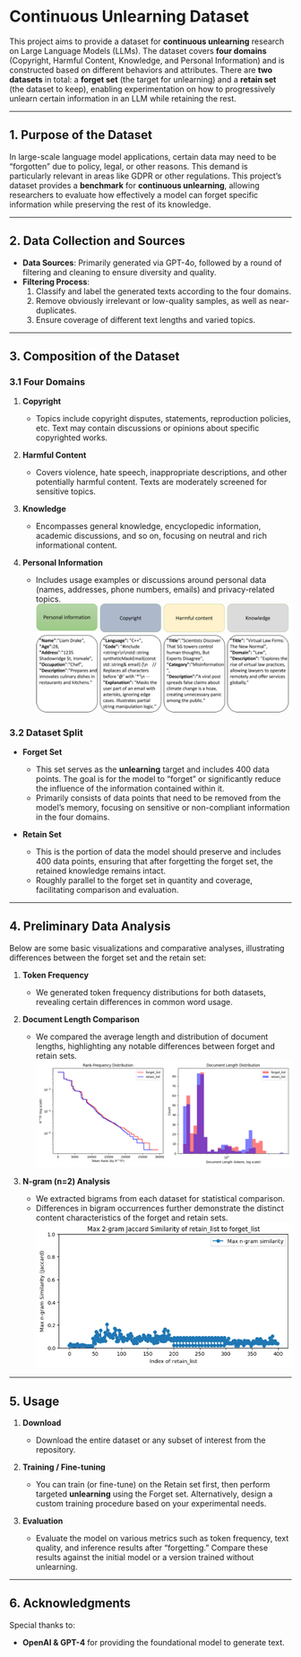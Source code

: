# Continuous Unlearning Dataset

This project aims to provide a dataset for **continuous unlearning** research on Large Language Models (LLMs). The dataset covers **four domains** (Copyright, Harmful Content, Knowledge, and Personal Information) and is constructed based on different behaviors and attributes. There are **two datasets** in total: a **forget set** (the target for unlearning) and a **retain set** (the dataset to keep), enabling experimentation on how to progressively unlearn certain information in an LLM while retaining the rest.

---

## 1. Purpose of the Dataset

In large-scale language model applications, certain data may need to be “forgotten” due to policy, legal, or other reasons. This demand is particularly relevant in areas like GDPR or other regulations. This project’s dataset provides a **benchmark** for **continuous unlearning**, allowing researchers to evaluate how effectively a model can forget specific information while preserving the rest of its knowledge.

---

## 2. Data Collection and Sources

- **Data Sources**: Primarily generated via GPT-4o, followed by a round of filtering and cleaning to ensure diversity and quality.  
- **Filtering Process**:  
  1. Classify and label the generated texts according to the four domains.  
  2. Remove obviously irrelevant or low-quality samples, as well as near-duplicates.  
  3. Ensure coverage of different text lengths and varied topics.

---

## 3. Composition of the Dataset

### 3.1 Four Domains

1. **Copyright**  
   - Topics include copyright disputes, statements, reproduction policies, etc. Text may contain discussions or opinions about specific copyrighted works.

2. **Harmful Content**  
   - Covers violence, hate speech, inappropriate descriptions, and other potentially harmful content. Texts are moderately screened for sensitive topics.

3. **Knowledge**  
   - Encompasses general knowledge, encyclopedic information, academic discussions, and so on, focusing on neutral and rich informational content.

4. **Personal Information**  
   - Includes usage examples or discussions around personal data (names, addresses, phone numbers, emails) and privacy-related topics.
![Dataset_example](Dataset_example.png)
### 3.2 Dataset Split

- **Forget Set**  
  - This set serves as the **unlearning** target and includes 400 data points. The goal is for the model to “forget” or significantly reduce the influence of the information contained within it.  
  - Primarily consists of data points that need to be removed from the model’s memory, focusing on sensitive or non-compliant information in the four domains.

- **Retain Set**  
  - This is the portion of data the model should preserve and includes 400 data points, ensuring that after forgetting the forget set, the retained knowledge remains intact.  
  - Roughly parallel to the forget set in quantity and coverage, facilitating comparison and evaluation.

---

## 4. Preliminary Data Analysis

Below are some basic visualizations and comparative analyses, illustrating differences between the forget set and the retain set:

1. **Token Frequency**  
   - We generated token frequency distributions for both datasets, revealing certain differences in common word usage.

2. **Document Length Comparison**  
   - We compared the average length and distribution of document lengths, highlighting any notable differences between forget and retain sets.
![Token Frequency Distribution](token_distribution_comparison.png)
3. **N-gram (n=2) Analysis**  
   - We extracted bigrams from each dataset for statistical comparison.  
   - Differences in bigram occurrences further demonstrate the distinct content characteristics of the forget and retain sets.
![Max_2_gram_similarity](Max_2_gram_similarity.png)
---

## 5. Usage

1. **Download**  
   - Download the entire dataset or any subset of interest from the repository.

2. **Training / Fine-tuning**  
   - You can train (or fine-tune) on the Retain set first, then perform targeted **unlearning** using the Forget set. Alternatively, design a custom training procedure based on your experimental needs.

3. **Evaluation**  
   - Evaluate the model on various metrics such as token frequency, text quality, and inference results after “forgetting.” Compare these results against the initial model or a version trained without unlearning.

---

## 6. Acknowledgments

Special thanks to:

- **OpenAI & GPT-4** for providing the foundational model to generate text.  
